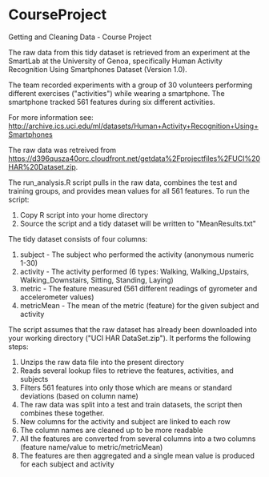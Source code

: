 CourseProject
=============

Getting and Cleaning Data - Course Project

The raw data from this tidy dataset is retrieved from an experiment at the SmartLab at the University of Genoa, specifically Human Activity Recognition Using Smartphones Dataset (Version 1.0).

The team recorded experiments with a group of 30 volunteers performing different exercises ("activities") while wearing a smartphone. The smartphone tracked 561 features during six different activities.

For more information see: http://archive.ics.uci.edu/ml/datasets/Human+Activity+Recognition+Using+Smartphones 

The raw data was retreived from https://d396qusza40orc.cloudfront.net/getdata%2Fprojectfiles%2FUCI%20HAR%20Dataset.zip.


The run_analysis.R script pulls in the raw data, combines the test and training groups, and provides mean values for all 561 features. To run the script:
  1. Copy R script into your home directory
  2. Source the script and a tidy dataset will be written to "MeanResults.txt"

The tidy dataset consists of four columns:
  1. subject - The subject who performed the activity (anonymous numeric 1-30)
  2. activity - The activity performed (6 types: Walking, Walking_Upstairs, Walking_Downstairs, Sitting, Standing, Laying)
  3. metric - The feature measured (561 different readings of gyrometer and accelerometer values)
  4. metricMean - The mean of the metric (feature) for the given subject and activity

The script assumes that the raw dataset has already been downloaded into your working directory ("UCI HAR DataSet.zip"). It performs the following steps:
1. Unzips the raw data file into the present directory
2. Reads several lookup files to retrieve the features, activities, and subjects
3. Filters 561 features into only those which are means or standard deviations (based on column name)
3. The raw data was split into a test and train datasets, the script then combines these together.
4. New columns for the activity and subject are linked to each row
5. The column names are cleaned up to be more readable
6. All the features are converted from several columns into a two columns (feature name/value to metric/metricMean)
7. The features are then aggregated and a single mean value is produced for each subject and activity
